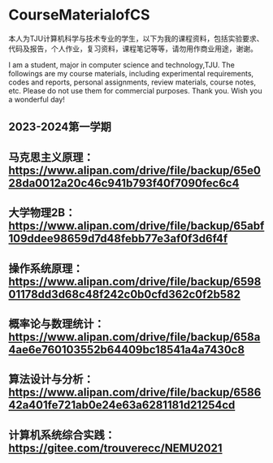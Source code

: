 # CourseMaterialofCS

本人为TJU计算机科学与技术专业的学生，以下为我的课程资料，包括实验要求、代码及报告，个人作业，复习资料，课程笔记等等，请勿用作商业用途，谢谢。

I am a student, major in computer science and technology,TJU. The followings are my course materials, including experimental requirements, codes and reports, personal assignments, review materials, course notes, etc. Please do not use them for commercial purposes. Thank you. Wish you a wonderful day!

## 2023-2024第一学期

## 马克思主义原理：https://www.alipan.com/drive/file/backup/65e028da0012a20c46c941b793f40f7090fec6c4

## 大学物理2B：https://www.alipan.com/drive/file/backup/65abf109ddee98659d7d48febb77e3af0f3d6f4f

## 操作系统原理：https://www.alipan.com/drive/file/backup/659801178dd3d68c48f242c0b0cfd362c0f2b582

## 概率论与数理统计：https://www.alipan.com/drive/file/backup/658a4ae6e760103552b64409bc18541a4a7430c8

## 算法设计与分析：https://www.alipan.com/drive/file/backup/658642a401fe721ab0e24e63a6281181d21254cd

## 计算机系统综合实践：https://gitee.com/trouverecc/NEMU2021
